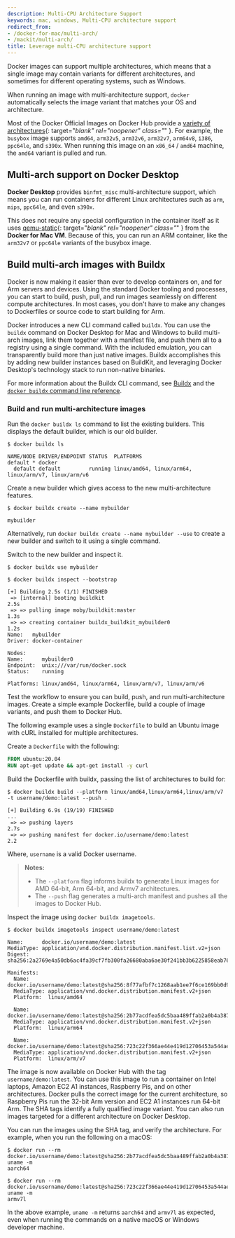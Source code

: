 ```yaml
---
description: Multi-CPU Architecture Support
keywords: mac, windows, Multi-CPU architecture support
redirect_from:
- /docker-for-mac/multi-arch/
- /mackit/multi-arch/
title: Leverage multi-CPU architecture support
---
```


Docker images can support multiple architectures, which means that a single
image may contain variants for different architectures, and sometimes for different
operating systems, such as Windows.

When running an image with multi-architecture support, `docker` automatically
selects the image variant that matches your OS and architecture.

Most of the Docker Official Images on Docker Hub provide a [variety of architectures](https://github.com/docker-library/official-images#architectures-other-than-amd64){: target="_blank" rel="noopener" class="_" }.
For example, the `busybox` image supports `amd64`, `arm32v5`, `arm32v6`,
`arm32v7`, `arm64v8`, `i386`, `ppc64le`, and `s390x`. When running this image
on an `x86_64` / `amd64` machine, the `amd64` variant is pulled and run.

## Multi-arch support on Docker Desktop

**Docker Desktop** provides `binfmt_misc` multi-architecture support,
which means you can run containers for different Linux architectures
such as `arm`, `mips`, `ppc64le`, and even `s390x`.

This does not require any special configuration in the container itself as it uses
[qemu-static](https://wiki.qemu.org/Main_Page){: target="_blank" rel="noopener" class="_" }
from the **Docker for Mac VM**. Because of this, you can run an ARM container,
like the `arm32v7` or `ppc64le` variants of the busybox image.

## Build multi-arch images with Buildx

Docker is now making it easier than ever to develop containers on, and for Arm
servers and devices. Using the standard Docker tooling and processes, you can
start to build, push, pull, and run images seamlessly on different compute
architectures. In most cases, you don't have to make any changes to Dockerfiles
or source code to start building for Arm.

Docker introduces a new CLI command called `buildx`. You can use the `buildx`
command on Docker Desktop for Mac and Windows to build multi-arch images, link
them together with a manifest file, and push them all to a registry using a
single command.  With the included emulation, you can transparently build more
than just native images.  Buildx accomplishes this by adding new builder
instances based on BuildKit, and leveraging Docker Desktop's technology stack
to run non-native binaries.

For more information about the Buildx CLI command, see [Buildx](../buildx/working-with-buildx.md)
and the [`docker buildx` command line reference](../engine/reference/commandline/buildx.md).

### Build and run multi-architecture images

Run the `docker buildx ls` command to list the existing builders. This displays
the default builder, which is our old builder.

```console
$ docker buildx ls

NAME/NODE DRIVER/ENDPOINT STATUS  PLATFORMS
default * docker
  default default         running linux/amd64, linux/arm64, linux/arm/v7, linux/arm/v6
```

Create a new builder which gives access to the new multi-architecture features.

```console
$ docker buildx create --name mybuilder

mybuilder
```

Alternatively, run `docker buildx create --name mybuilder --use` to create a new
builder and switch to it using a single command.

Switch to the new builder and inspect it.

```console
$ docker buildx use mybuilder

$ docker buildx inspect --bootstrap

[+] Building 2.5s (1/1) FINISHED
 => [internal] booting buildkit                                                   2.5s
 => => pulling image moby/buildkit:master                                         1.3s
 => => creating container buildx_buildkit_mybuilder0                              1.2s
Name:   mybuilder
Driver: docker-container

Nodes:
Name:      mybuilder0
Endpoint:  unix:///var/run/docker.sock
Status:    running

Platforms: linux/amd64, linux/arm64, linux/arm/v7, linux/arm/v6
```

Test the workflow to ensure you can build, push, and run multi-architecture
images. Create a simple example Dockerfile, build a couple of image variants,
and push them to Docker Hub.

The following example uses a single `Dockerfile` to build an Ubuntu image with cURL
installed for multiple architectures.

Create a `Dockerfile` with the following:

```dockerfile
FROM ubuntu:20.04
RUN apt-get update && apt-get install -y curl
```

Build the Dockerfile with buildx, passing the list of architectures to build for:

```console
$ docker buildx build --platform linux/amd64,linux/arm64,linux/arm/v7 -t username/demo:latest --push .

[+] Building 6.9s (19/19) FINISHED
...
 => => pushing layers                                                             2.7s
 => => pushing manifest for docker.io/username/demo:latest                       2.2
```

Where, `username` is a valid Docker username.

> **Notes:**
>
> - The `--platform` flag informs buildx to generate Linux images for AMD 64-bit,
>   Arm 64-bit, and Armv7 architectures.
> - The `--push` flag generates a multi-arch manifest and pushes all the images
>   to Docker Hub.

Inspect the image using `docker buildx imagetools`.

```console
$ docker buildx imagetools inspect username/demo:latest

Name:      docker.io/username/demo:latest
MediaType: application/vnd.docker.distribution.manifest.list.v2+json
Digest:    sha256:2a2769e4a50db6ac4fa39cf7fb300fa26680aba6ae30f241bb3b6225858eab76

Manifests:
  Name:      docker.io/username/demo:latest@sha256:8f77afbf7c1268aab1ee7f6ce169bb0d96b86f585587d259583a10d5cd56edca
  MediaType: application/vnd.docker.distribution.manifest.v2+json
  Platform:  linux/amd64

  Name:      docker.io/username/demo:latest@sha256:2b77acdfea5dc5baa489ffab2a0b4a387666d1d526490e31845eb64e3e73ed20
  MediaType: application/vnd.docker.distribution.manifest.v2+json
  Platform:  linux/arm64

  Name:      docker.io/username/demo:latest@sha256:723c22f366ae44e419d12706453a544ae92711ae52f510e226f6467d8228d191
  MediaType: application/vnd.docker.distribution.manifest.v2+json
  Platform:  linux/arm/v7
```

The image is now available on Docker Hub with the tag `username/demo:latest`. You
can use this image to run a container on Intel laptops, Amazon EC2 A1 instances,
Raspberry Pis, and on other architectures. Docker pulls the correct image for the
current architecture, so Raspberry Pis run the 32-bit Arm version and EC2 A1
instances run 64-bit Arm. The SHA tags identify a fully qualified image variant.
You can also run images targeted for a different architecture on Docker Desktop.

You can run the images using the SHA tag, and verify the architecture. For
example, when you run the following on a macOS:

 ```console
$ docker run --rm docker.io/username/demo:latest@sha256:2b77acdfea5dc5baa489ffab2a0b4a387666d1d526490e31845eb64e3e73ed20 uname -m
aarch64
```

```console
$ docker run --rm docker.io/username/demo:latest@sha256:723c22f366ae44e419d12706453a544ae92711ae52f510e226f6467d8228d191 uname -m
armv7l
```

In the above example, `uname -m` returns `aarch64` and `armv7l` as expected,
even when running the commands on a native macOS or Windows developer machine.
